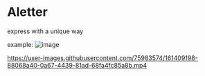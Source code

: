 # Aletter
express with a unique way


example: 
![image](https://user-images.githubusercontent.com/75983574/161408936-43dbb57e-499e-4fea-837f-95a0a88a3f4e.png)



https://user-images.githubusercontent.com/75983574/161409198-88068a40-0a67-4439-81ad-68fa4fc85a8b.mp4

